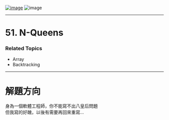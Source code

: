 [![image](https://img.shields.io/badge/Leetcode-Link-blue?logo=leetcode)](https://leetcode.com/problems/n-queens/)
![image](https://img.shields.io/badge/Difficulty-Hard-red)

---

# 51. N-Queens


### Related Topics

- Array
- Backtracking
  
---

# 解題方向

身為一個軟體工程師，你不能寫不出八皇后問題  
但我寫的好醜，以後有需要再回來重寫...